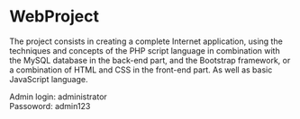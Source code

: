 # WebProject

The project consists in creating a complete Internet application, using
the techniques and concepts of the PHP script language in combination with the MySQL database in the
back-end part, and the Bootstrap framework, or a combination of HTML and CSS in the front-end part. As
well as basic JavaScript language.

Admin login: administrator   
Passoword: admin123
